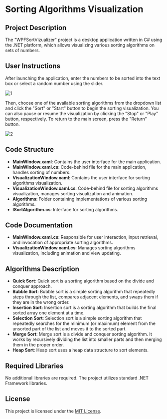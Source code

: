 # Sorting Algorithms Visualization

## Project Description
The "WPFSortVizualizer" project is a desktop application written in C# using the .NET platform, which allows visualizing various sorting algorithms on sets of numbers.

## User Instructions
After launching the application, enter the numbers to be sorted into the text box or select a random number using the slider. 

![1](https://github.com/Polinez/WPFSortVizualizer/assets/44930743/0d252769-54d6-474a-b011-d2f01a58b201)

Then, choose one of the available sorting algorithms from the dropdown list and click the "Sort" or "Start" button to begin the sorting visualization. You can also pause or resume the visualization by clicking the "Stop" or "Play" button, respectively. To return to the main screen, press the "Return" button.

![2](https://github.com/Polinez/WPFSortVizualizer/assets/44930743/66959ca0-84b1-4b67-8a8c-3ae61634604f)


## Code Structure
- **MainWindow.xaml**: Contains the user interface for the main application.
- **MainWindow.xaml.cs**: Code-behind file for the main application, handles sorting of numbers.
- **VisualizationWindow.xaml**: Contains the user interface for sorting algorithms visualization.
- **VisualizationWindow.xaml.cs**: Code-behind file for sorting algorithms visualization, manages sorting visualization and animation.
- **Algorithms**: Folder containing implementations of various sorting algorithms.
- **ISortAlgorithm.cs**: Interface for sorting algorithms.

## Code Documentation
- **MainWindow.xaml.cs**: Responsible for user interaction, input retrieval, and invocation of appropriate sorting algorithms.
- **VisualizationWindow.xaml.cs**: Manages sorting algorithms visualization, including animation and view updating.

## Algorithms Description
- **Quick Sort**: Quick sort is a sorting algorithm based on the divide and conquer approach.
- **Bubble Sort**: Bubble sort is a simple sorting algorithm that repeatedly steps through the list, compares adjacent elements, and swaps them if they are in the wrong order.
- **Insertion Sort**: Insertion sort is a sorting algorithm that builds the final sorted array one element at a time.
- **Selection Sort**: Selection sort is a simple sorting algorithm that repeatedly searches for the minimum (or maximum) element from the unsorted part of the list and moves it to the sorted part.
- **Merge Sort**: Merge sort is a divide and conquer sorting algorithm. It works by recursively dividing the list into smaller parts and then merging them in the proper order.
- **Heap Sort**: Heap sort uses a heap data structure to sort elements.

## Required Libraries
No additional libraries are required. The project utilizes standard .NET Framework libraries.

## License
This project is licensed under the [MIT License](https://opensource.org/licenses/MIT).
